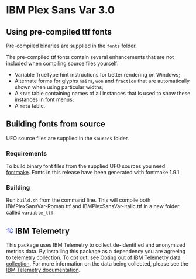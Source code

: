 # IBM Plex Sans Var 3.0

## Using pre-compiled ttf fonts

Pre-compiled binaries are supplied in the `fonts` folder.

The pre-compiled ttf fonts contain several enhancements that are not included when compiling source files yourself:

- Variable TrueType hint instructions for better rendering on Windows;
- Alternate forms for glyphs `naira`, `won` and `fraction` that are automatically shown when using particular widths;
- A `stat` table containing names of all instances that is used to show these instances in font menus;
- A `meta` table.

## Building fonts from source

UFO source files are supplied in the `sources` folder.

### Requirements

To build binary font files from the supplied UFO sources you need [fontmake](https://github.com/googlei18n/fontmake).
Fonts in this release have been generated with fontmake 1.9.1.

### Building

Run `build.sh` from the command line. This will compile both IBMPlexSansVar-Roman.ttf and IBMPlexSansVar-Italic.ttf in a new folder called `variable_ttf`.

## <picture><source height="20" width="20" media="(prefers-color-scheme: dark)" srcset="https://raw.githubusercontent.com/ibm-telemetry/telemetry-js/main/docs/images/ibm-telemetry-dark.svg"><source height="20" width="20" media="(prefers-color-scheme: light)" srcset="https://raw.githubusercontent.com/ibm-telemetry/telemetry-js/main/docs/images/ibm-telemetry-light.svg"><img height="20" width="20" alt="IBM Telemetry" src="https://raw.githubusercontent.com/ibm-telemetry/telemetry-js/main/docs/images/ibm-telemetry-light.svg"></picture> IBM Telemetry

This package uses IBM Telemetry to collect de-identified and anonymized metrics data. By installing
this package as a dependency you are agreeing to telemetry collection. To opt out, see
[Opting out of IBM Telemetry data collection](https://github.com/ibm-telemetry/telemetry-js/tree/main#opting-out-of-ibm-telemetry-data-collection).
For more information on the data being collected, please see the
[IBM Telemetry documentation](https://github.com/ibm-telemetry/telemetry-js/tree/main#ibm-telemetry-collection-basics).
